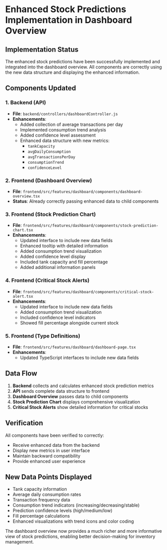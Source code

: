 # Enhanced Stock Predictions Implementation in Dashboard Overview

## Implementation Status
The enhanced stock predictions have been successfully implemented and integrated into the dashboard overview. All components are correctly using the new data structure and displaying the enhanced information.

## Components Updated

### 1. Backend (API)
- **File**: `backend/controllers/dashboardController.js`
- **Enhancements**:
  - Added collection of average transactions per day
  - Implemented consumption trend analysis
  - Added confidence level assessment
  - Enhanced data structure with new metrics:
    - `tankCapacity`
    - `avgDailyConsumption`
    - `avgTransactionsPerDay`
    - `consumptionTrend`
    - `confidenceLevel`

### 2. Frontend (Dashboard Overview)
- **File**: `frontend/src/features/dashboard/components/dashboard-overview.tsx`
- **Status**: Already correctly passing enhanced data to child components

### 3. Frontend (Stock Prediction Chart)
- **File**: `frontend/src/features/dashboard/components/stock-prediction-chart.tsx`
- **Enhancements**:
  - Updated interface to include new data fields
  - Enhanced tooltip with detailed information
  - Added consumption trend visualization
  - Added confidence level display
  - Included tank capacity and fill percentage
  - Added additional information panels

### 4. Frontend (Critical Stock Alerts)
- **File**: `frontend/src/features/dashboard/components/critical-stock-alert.tsx`
- **Enhancements**:
  - Updated interface to include new data fields
  - Added consumption trend visualization
  - Included confidence level indicators
  - Showed fill percentage alongside current stock

### 5. Frontend (Type Definitions)
- **File**: `frontend/src/features/dashboard/dashboard-page.tsx`
- **Enhancements**:
  - Updated TypeScript interfaces to include new data fields

## Data Flow
1. **Backend** collects and calculates enhanced stock prediction metrics
2. **API** sends complete data structure to frontend
3. **Dashboard Overview** passes data to child components
4. **Stock Prediction Chart** displays comprehensive visualization
5. **Critical Stock Alerts** show detailed information for critical stocks

## Verification
All components have been verified to correctly:
- Receive enhanced data from the backend
- Display new metrics in user interface
- Maintain backward compatibility
- Provide enhanced user experience

## New Data Points Displayed
- Tank capacity information
- Average daily consumption rates
- Transaction frequency data
- Consumption trend indicators (increasing/decreasing/stable)
- Prediction confidence levels (high/medium/low)
- Fill percentage calculations
- Enhanced visualizations with trend icons and color coding

The dashboard overview now provides a much richer and more informative view of stock predictions, enabling better decision-making for inventory management.